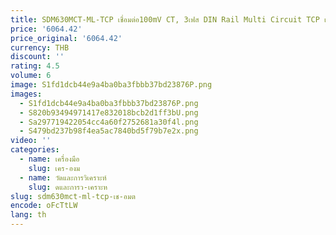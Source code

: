 ```yaml
---
title: SDM630MCT-ML-TCP เชื่อมต่อ100mV CT, 3เฟส DIN Rail Multi Circuit TCP เครื่องวัดพลังงานมัลติฟังก์ชั่, หน้าจอจอแสดงผล LCD
price: '6064.42'
price_original: '6064.42'
currency: THB
discount: ''
rating: 4.5
volume: 6
image: S1fd1dcb44e9a4ba0ba3fbbb37bd23876P.png
images:
  - S1fd1dcb44e9a4ba0ba3fbbb37bd23876P.png
  - S820b93494971417e832018bcb2d1ff3bU.png
  - Sa297719422054cc4a60f2752681a30f4l.png
  - S479bd237b98f4ea5ac7840bd5f79b7e2x.png
video: ''
categories:
  - name: เครื่องมือ
    slug: เคร-องม
  - name: วัดและการวิเคราะห์
    slug: ดและการว-เคราะห
slug: sdm630mct-ml-tcp-เช-อมต
encode: oFcTtLW
lang: th
---
```

  